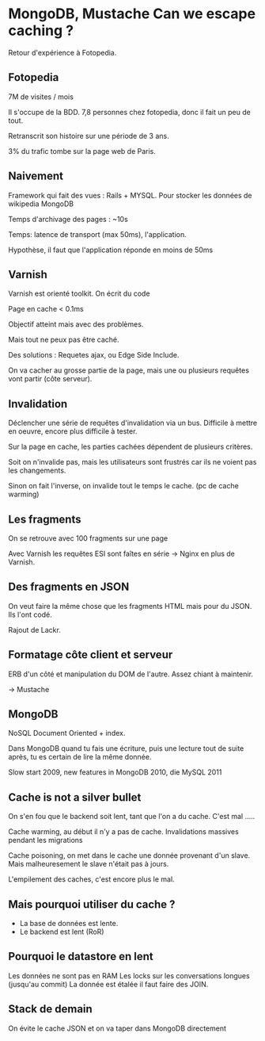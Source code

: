 # MongoDB, Mustache Can we escape caching ?

Retour d'expérience à Fotopedia.

## Fotopedia

7M de visites / mois

Il s'occupe de la BDD. 7,8 personnes chez fotopedia, donc il fait un peu
de tout.

Retranscrit son histoire sur une période de 3 ans.

3% du trafic tombe sur la page web de Paris.

## Naivement

Framework qui fait des vues : Rails + MYSQL.
Pour stocker les données de wikipedia MongoDB

Temps d'archivage des pages : ~10s

Temps: latence de transport (max 50ms), l'application.

Hypothèse, il faut que l'application réponde en moins de 50ms

## Varnish

Varnish est orienté toolkit. On écrit du code

Page en cache < 0.1ms

Objectif atteint mais avec des problèmes.

Mais tout ne peux pas être caché.

Des solutions : Requetes ajax, ou Edge Side Include.

On va cacher au grosse partie de la page, mais une ou plusieurs requêtes vont partir
(côte serveur).

## Invalidation

Déclencher une série de requêtes d'invalidation via un bus.
Difficile à mettre en oeuvre, encore plus difficile à tester.

Sur la page en cache, les parties cachées dépendent de plusieurs
critères.

Soit on n'invalide pas, mais les utilisateurs sont frustrés car ils ne
voient pas les changements.

Sinon on fait l'inverse, on invalide tout le temps le cache. (pc de
cache warming)

## Les fragments

On se retrouve avec 100 fragments sur une page

Avec Varnish les requêtes ESI sont faîtes en série -> Nginx en plus de
Varnish.

## Des fragments en JSON

On veut faire la même chose que les fragments HTML mais pour du JSON.
Ils l'ont codé.

Rajout de Lackr.


## Formatage côte client et serveur

ERB d'un côté et manipulation du DOM de l'autre.
Assez chiant à maintenir.

-> Mustache

## MongoDB

NoSQL Document Oriented + index.

Dans MongoDB quand tu fais une écriture, puis une lecture tout de suite
après, tu es certain de lire la même donnée.


Slow start 2009, new features in MongoDB 2010, die MySQL 2011

## Cache is not a silver bullet

On s'en fou que le backend soit lent, tant que l'on a du cache.
C'est mal .....

Cache warming, au début il n'y a pas de cache.
Invalidations massives pendant les migrations

Cache poisoning, on met dans le cache une donnée provenant d'un slave.
Mais malheuresement le slave n'était pas à jours.

L'empilement des caches, c'est encore plus le mal.

## Mais pourquoi utiliser du cache ?

* La base de données est lente.
* Le backend est lent (RoR)

## Pourquoi le datastore en lent

Les données ne sont pas en RAM
Les locks sur les conversations longues (jusqu'au commit)
La donnée est étalée il faut faire des JOIN.

## Stack de demain

On évite le cache JSON et on va taper dans MongoDB directement


